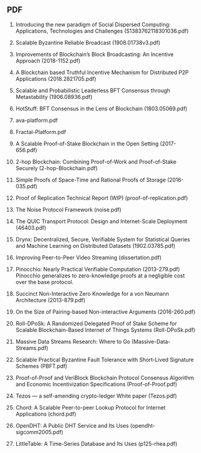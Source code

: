 ## PDF

01. Introducing the new paradigm of Social Dispersed Computing: Applications, Technologies and Challenges (S1383762118301036.pdf)

02. Scalable Byzantine Reliable Broadcast (1908.01738v3.pdf)

03. Improvements of Blockchain’s Block Broadcasting: An Incentive Approach (2018-1152.pdf)

04. A Blockchain based Truthful Incentive Mechanism for Distributed P2P Applications (2018.2821705.pdf)

05. Scalable and Probabilistic Leaderless BFT Consensus through Metastability (1906.08936.pdf)

06. HotStuff: BFT Consensus in the Lens of Blockchain (1803.05069.pdf)

07. ava-platform.pdf

08. Fractal-Platform.pdf

09. A Scalable Proof-of-Stake Blockchain in the Open Setting (2017-656.pdf)

10. 2-hop Blockchain: Combining Proof-of-Work and Proof-of-Stake Securely (2-hop-Blockchain.pdf)

11. Simple Proofs of Space-Time and Rational Proofs of Storage (2016-035.pdf)

12. Proof of Replication Technical Report (WIP) (proof-of-replication.pdf)

13. The Noise Protocol Framework (noise.pdf)

14. The QUIC Transport Protocol: Design and Internet-Scale Deployment (46403.pdf)

15. Drynx: Decentralized, Secure, Verifiable System for Statistical Queries and Machine Learning on Distributed Datasets (1902.03785.pdf)

16. Improving Peer-to-Peer Video Streaming (dissertation.pdf)

17. Pinocchio: Nearly Practical Verifiable Computation (2013-279.pdf) 
 Pinocchio generalizes to zero-knowledge proofs at a negligible cost over the base protocol.
 
18. Succinct Non-Interactive Zero Knowledge for a von Neumann Architecture (2013-879.pdf)

19. On the Size of Pairing-based Non-interactive Arguments (2016-260.pdf)

20. Roll-DPoSk: A Randomized Delegated Proof of Stake Scheme for Scalable Blockchain-Based Internet of Things Systems (Roll-DPoSk.pdf)

21. Massive Data Streams Research: Where to Go (Massive-Data-Streams.pdf)

22. Scalable Practical Byzantine Fault Tolerance with Short-Lived Signature Schemes (PBFT.pdf)

23. Proof-of-Proof and VeriBlock Blockchain Protocol Consensus Algorithm and Economic Incentivization Specifications (Proof-of-Proof.pdf)

24. Tezos — a self-amending crypto-ledger White paper (Tezos.pdf)

25. Chord: A Scalable Peer-to-peer Lookup Protocol for Internet Applications (chord.pdf)

26. OpenDHT: A Public DHT Service and Its Uses (opendht-sigcomm2005.pdf)

27. LittleTable: A Time-Series Database and Its Uses (p125-rhea.pdf)
